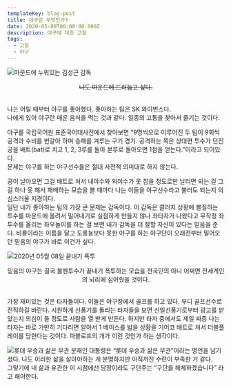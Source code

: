 ```yaml
---
templateKey: blog-post
title: 야구란 무엇인가?
date: 2020-05-09T00:00:00.000Z
description: 야구에 대한 고찰
tags:
  - 고찰
  - 야구
---
```

![마운드에 누워있는 김성근 감독](/images/seikon.jpg)
<center><strike>나도 마운드에 드러눕고 싶다.</strike></center><br>

나는 어릴 때부터 야구를 좋아했다. 좋아하는 팀은 SK 와이번스다.<br>
나에게 있어 야구란 매운 음식을 먹는 것과 같다. 일종의 고통을 찾아서 즐기는 것이다.

야구를 국립국어원 표준국어대사전에서 찾아보면 “9명씩으로 이루어진 두 팀이 9회씩 공격과 수비를 번갈아 하며 승패를 겨루는 구기 경기. 공격하는 쪽은 상대편 투수가 던진 공을 배트(bat)로 치고 1, 2, 3루를 돌아 본루로 돌아오면 1점을 얻는다.”이라고 되어있다.<br>
문제는 야구를 하는 야구선수들은 절대 사전적 의미대로 하지 않는다.

공이 날아오면 그걸 배트로 쳐서 내야수와 외야수가 못 잡을 정도로만 날리면 되는 걸 그걸 하나 못 해서 패배하는 모습을 볼 때마다 나는 이들을 야구선수라고 불러도 되는지 의심스러울 지경이다.<br>
일단 내가 좋아하는 팀의 가장 큰 문제는 감독이다. 이 감독은 클러치 상황에 볼질하는 투수를 마운드에 올려서 밀어내기로 실점하게 만들지 않나 좌타자가 나왔다고 무작정 좌투수를 올리는 좌우놀이를 하는 걸 보면 내가 감독을 더 잘할 자신이 있다는 믿음을 준다. 비룡이라는 이름을 달고 도롱뇽보다 못한 야구를 하는 야구단이 오래전부터 밀어오던 믿음의 야구가 바로 이건가 싶다.

![2020년 05월 08일 끝내기 폭투](/images/bullshit.png)
<center>믿음의 야구는 결국 불펜투수가 끝내기 폭투하는 모습을 전국민의 아니 어쩌면 전세계인의 뇌리에 심어줬을 것이다.</center><br>

가장 재미있는 것은 타자들이다. 이들은 야구장에서 골프를 하고 있다. 부디 골프선수로 전직하길 바란다. 시원하게 선풍기를 돌리는 타자들을 보면 신일선풍기로부터 광고를 받았는지 의심이 들 정도로 사람을 열 받게 만든다. 하지만 타자 중에서도 제일 짜증 나는 타자는 바로 가만히 기다리면 알아서 1 베이스를 밟을 상황을 기어코 배트로 쳐서 더블플레이를 당한다는 것이다. 파블로프의 개가 이런 것인가 하는 생각이다.

![롯데 우승과 삶은 무관](/images/lottewin.jpeg)
문재인 대통령은 “롯데 우승과 삶은 무관”이라는 명언을 남기셨다. 나도 이러한 삶을 살아야하는 게 분명하지만 아직까진 수련이 부족한 거 같다.<br>
그렇기에 내 삶과 유관한 이 시점에선 당장이라도 구단주는 “구단을 해체하겠습니다” 라고 해야한다.